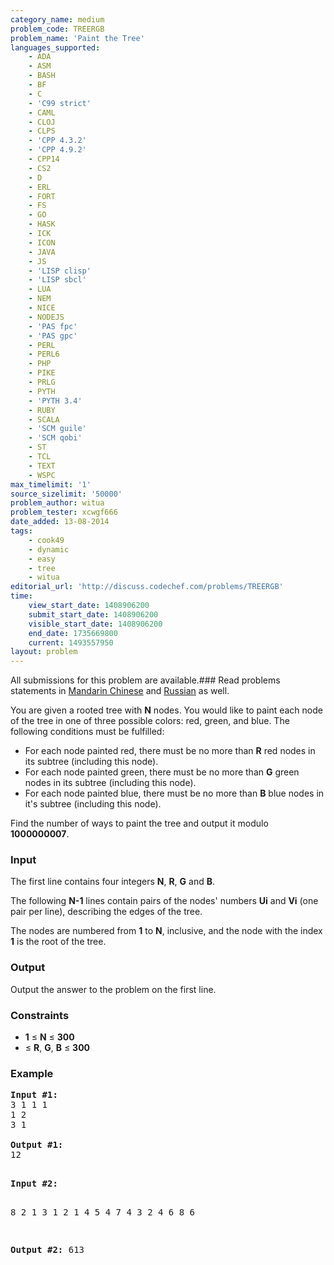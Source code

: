 ```yaml
---
category_name: medium
problem_code: TREERGB
problem_name: 'Paint the Tree'
languages_supported:
    - ADA
    - ASM
    - BASH
    - BF
    - C
    - 'C99 strict'
    - CAML
    - CLOJ
    - CLPS
    - 'CPP 4.3.2'
    - 'CPP 4.9.2'
    - CPP14
    - CS2
    - D
    - ERL
    - FORT
    - FS
    - GO
    - HASK
    - ICK
    - ICON
    - JAVA
    - JS
    - 'LISP clisp'
    - 'LISP sbcl'
    - LUA
    - NEM
    - NICE
    - NODEJS
    - 'PAS fpc'
    - 'PAS gpc'
    - PERL
    - PERL6
    - PHP
    - PIKE
    - PRLG
    - PYTH
    - 'PYTH 3.4'
    - RUBY
    - SCALA
    - 'SCM guile'
    - 'SCM qobi'
    - ST
    - TCL
    - TEXT
    - WSPC
max_timelimit: '1'
source_sizelimit: '50000'
problem_author: witua
problem_tester: xcwgf666
date_added: 13-08-2014
tags:
    - cook49
    - dynamic
    - easy
    - tree
    - witua
editorial_url: 'http://discuss.codechef.com/problems/TREERGB'
time:
    view_start_date: 1408906200
    submit_start_date: 1408906200
    visible_start_date: 1408906200
    end_date: 1735669800
    current: 1493557950
layout: problem
---
```

All submissions for this problem are available.###  Read problems statements in [Mandarin Chinese](http://www.codechef.com/download/translated/COOK49/mandarin2/TREERGB.pdf) and [Russian](http://www.codechef.com/download/translated/COOK49/russian/TREERGB.pdf) as well.

You are given a rooted tree with **N** nodes. You would like to paint each node of the tree in one of three possible colors: red, green, and blue. The following conditions must be fulfilled:

- For each node painted red, there must be no more than **R** red nodes in its subtree (including this node).
- For each node painted green, there must be no more than **G** green nodes in its subtree (including this node).
- For each node painted blue, there must be no more than **B** blue nodes in it's subtree (including this node).

Find the number of ways to paint the tree and output it modulo **1000000007**.

### Input

The first line contains four integers **N**, **R**, **G** and **B**.

The following **N-1** lines contain pairs of the nodes' numbers **Ui** and **Vi** (one pair per line), describing the edges of the tree.

The nodes are numbered from **1** to **N**, inclusive, and the node with the index **1** is the root of the tree.

### Output

Output the answer to the problem on the first line.

### Constraints

- **1** ≤ **N** ≤ **300**
- ≤ **R**, **G**, **B** ≤ **300**

### Example

<pre><b>Input #1:</b>
3 1 1 1
1 2
3 1

<b>Output #1:</b>
12

</pre><pre><b>Input #2:</b>
8 2 1 3
1 2
1 4
5 4
7 4
3 2
4 6
8 6

<b>Output #2:</b>
613

</pre>